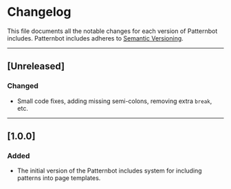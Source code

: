 # Changelog

This file documents all the notable changes for each version of Patternbot includes.
Patternbot includes adheres to [Semantic Versioning](http://semver.org/).

---

## [Unreleased]

### Changed

- Small code fixes, adding missing semi-colons, removing extra `break`, etc.

---

## [1.0.0]

### Added

- The initial version of the Patternbot includes system for including patterns into page templates.
